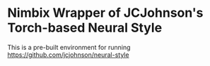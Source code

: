 # Nimbix Wrapper of JCJohnson's Torch-based Neural Style

This is a pre-built environment for running https://github.com/jcjohnson/neural-style
